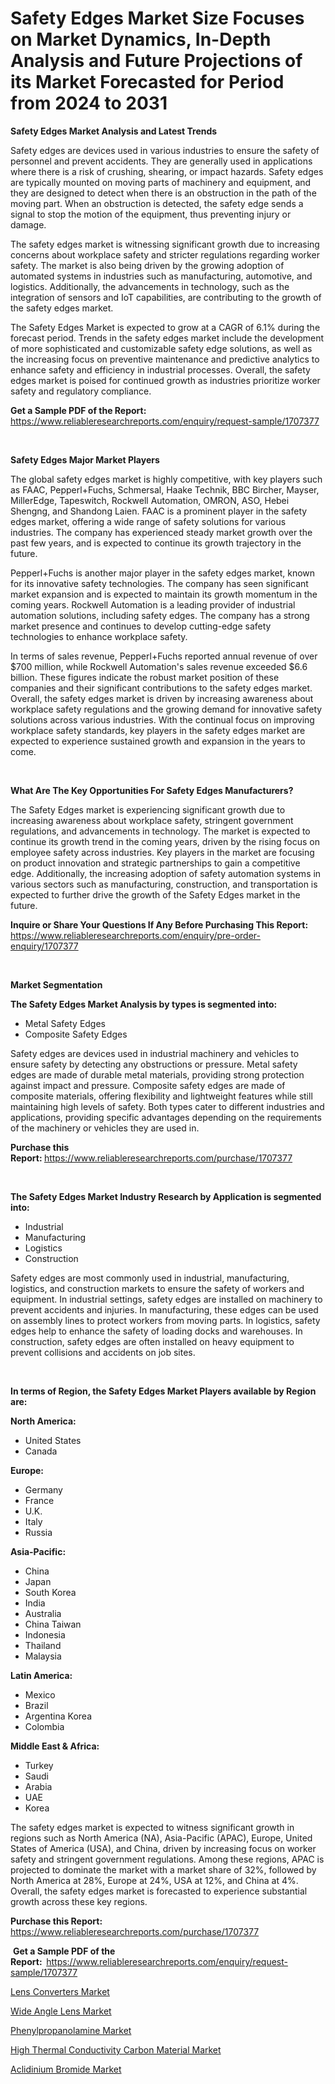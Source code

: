 <p><h1>Safety Edges Market Size Focuses on Market Dynamics, In-Depth Analysis and Future Projections of its Market Forecasted for Period from 2024 to 2031</h1></p><p><strong>Safety Edges Market Analysis and Latest Trends</strong></p>
<p><p>Safety edges are devices used in various industries to ensure the safety of personnel and prevent accidents. They are generally used in applications where there is a risk of crushing, shearing, or impact hazards. Safety edges are typically mounted on moving parts of machinery and equipment, and they are designed to detect when there is an obstruction in the path of the moving part. When an obstruction is detected, the safety edge sends a signal to stop the motion of the equipment, thus preventing injury or damage.</p><p>The safety edges market is witnessing significant growth due to increasing concerns about workplace safety and stricter regulations regarding worker safety. The market is also being driven by the growing adoption of automated systems in industries such as manufacturing, automotive, and logistics. Additionally, the advancements in technology, such as the integration of sensors and IoT capabilities, are contributing to the growth of the safety edges market.</p><p>The Safety Edges Market is expected to grow at a CAGR of 6.1% during the forecast period. Trends in the safety edges market include the development of more sophisticated and customizable safety edge solutions, as well as the increasing focus on preventive maintenance and predictive analytics to enhance safety and efficiency in industrial processes. Overall, the safety edges market is poised for continued growth as industries prioritize worker safety and regulatory compliance.</p></p>
<p><strong>Get a Sample PDF of the Report:&nbsp;</strong> <a href="https://www.reliableresearchreports.com/enquiry/request-sample/1707377">https://www.reliableresearchreports.com/enquiry/request-sample/1707377</a></p>
<p>&nbsp;</p>
<p><strong>Safety Edges Major Market Players</strong></p>
<p><p>The global safety edges market is highly competitive, with key players such as FAAC, Pepperl+Fuchs, Schmersal, Haake Technik, BBC Bircher, Mayser, MillerEdge, Tapeswitch, Rockwell Automation, OMRON, ASO, Hebei Shengng, and Shandong Laien. FAAC is a prominent player in the safety edges market, offering a wide range of safety solutions for various industries. The company has experienced steady market growth over the past few years, and is expected to continue its growth trajectory in the future.</p><p>Pepperl+Fuchs is another major player in the safety edges market, known for its innovative safety technologies. The company has seen significant market expansion and is expected to maintain its growth momentum in the coming years. Rockwell Automation is a leading provider of industrial automation solutions, including safety edges. The company has a strong market presence and continues to develop cutting-edge safety technologies to enhance workplace safety.</p><p>In terms of sales revenue, Pepperl+Fuchs reported annual revenue of over $700 million, while Rockwell Automation's sales revenue exceeded $6.6 billion. These figures indicate the robust market position of these companies and their significant contributions to the safety edges market. Overall, the safety edges market is driven by increasing awareness about workplace safety regulations and the growing demand for innovative safety solutions across various industries. With the continual focus on improving workplace safety standards, key players in the safety edges market are expected to experience sustained growth and expansion in the years to come.</p></p>
<p>&nbsp;</p>
<p><strong>What Are The Key Opportunities For Safety Edges Manufacturers?</strong></p>
<p><p>The Safety Edges market is experiencing significant growth due to increasing awareness about workplace safety, stringent government regulations, and advancements in technology. The market is expected to continue its growth trend in the coming years, driven by the rising focus on employee safety across industries. Key players in the market are focusing on product innovation and strategic partnerships to gain a competitive edge. Additionally, the increasing adoption of safety automation systems in various sectors such as manufacturing, construction, and transportation is expected to further drive the growth of the Safety Edges market in the future.</p></p>
<p><strong>Inquire or Share Your Questions If Any Before Purchasing This Report:</strong> <a href="https://www.reliableresearchreports.com/enquiry/pre-order-enquiry/1707377">https://www.reliableresearchreports.com/enquiry/pre-order-enquiry/1707377</a></p>
<p>&nbsp;</p>
<p><strong>Market Segmentation</strong></p>
<p><strong>The Safety Edges Market Analysis by types is segmented into:</strong></p>
<p><ul><li>Metal Safety Edges</li><li>Composite Safety Edges</li></ul></p>
<p><p>Safety edges are devices used in industrial machinery and vehicles to ensure safety by detecting any obstructions or pressure. Metal safety edges are made of durable metal materials, providing strong protection against impact and pressure. Composite safety edges are made of composite materials, offering flexibility and lightweight features while still maintaining high levels of safety. Both types cater to different industries and applications, providing specific advantages depending on the requirements of the machinery or vehicles they are used in.</p></p>
<p><strong>Purchase this Report:&nbsp;</strong><a href="https://www.reliableresearchreports.com/purchase/1707377">https://www.reliableresearchreports.com/purchase/1707377</a></p>
<p>&nbsp;</p>
<p><strong>The Safety Edges Market Industry Research by Application is segmented into:</strong></p>
<p><ul><li>Industrial</li><li>Manufacturing</li><li>Logistics</li><li>Construction</li></ul></p>
<p><p>Safety edges are most commonly used in industrial, manufacturing, logistics, and construction markets to ensure the safety of workers and equipment. In industrial settings, safety edges are installed on machinery to prevent accidents and injuries. In manufacturing, these edges can be used on assembly lines to protect workers from moving parts. In logistics, safety edges help to enhance the safety of loading docks and warehouses. In construction, safety edges are often installed on heavy equipment to prevent collisions and accidents on job sites.</p></p>
<p>&nbsp;</p>
<p><strong>In terms of Region, the Safety Edges Market Players available by Region are:</strong></p>
<p>
    <p> <strong> North America: </strong>
        <ul>
            <li>United States</li>
            <li>Canada</li>
        </ul>
        </p> 
    <p> <strong> Europe: </strong>
        <ul>
            <li>Germany</li>
            <li>France</li>
            <li>U.K.</li>
            <li>Italy</li>
            <li>Russia</li>
        </ul>
        </p> 
    <p> <strong> Asia-Pacific: </strong>
        <ul>
            <li>China</li>
            <li>Japan</li>
            <li>South Korea</li>
            <li>India</li>
            <li>Australia</li>
            <li>China Taiwan</li>
            <li>Indonesia</li>
            <li>Thailand</li>
            <li>Malaysia</li>
        </ul>
        </p> 
    <p> <strong> Latin America: </strong>
        <ul>
            <li>Mexico</li>
            <li>Brazil</li>
            <li>Argentina Korea</li>
            <li>Colombia</li>
        </ul>
        </p> 
    <p> <strong> Middle East & Africa: </strong>
        <ul>
            <li>Turkey</li>
            <li>Saudi</li>
            <li>Arabia</li>
            <li>UAE</li>
            <li>Korea</li>
        </ul>
    </p>
    </p>
<p><p>The safety edges market is expected to witness significant growth in regions such as North America (NA), Asia-Pacific (APAC), Europe, United States of America (USA), and China, driven by increasing focus on worker safety and stringent government regulations. Among these regions, APAC is projected to dominate the market with a market share of 32%, followed by North America at 28%, Europe at 24%, USA at 12%, and China at 4%. Overall, the safety edges market is forecasted to experience substantial growth across these key regions.</p></p>
<p><strong>Purchase this Report: </strong><a href="https://www.reliableresearchreports.com/purchase/1707377">https://www.reliableresearchreports.com/purchase/1707377</a></p>
<p>&nbsp;<strong>Get a Sample PDF of the Report:&nbsp;&nbsp;</strong><a href="https://www.reliableresearchreports.com/enquiry/request-sample/1707377">https://www.reliableresearchreports.com/enquiry/request-sample/1707377</a></p>
<p><strong></strong></p>
<p><p><a href="https://github.com/laholand/Market-Research-Report-List-2/blob/main/lens-converters-market.md">Lens Converters Market</a></p><p><a href="https://github.com/PeterParrish5/Market-Research-Report-List-3/blob/main/wide-angle-lens-market.md">Wide Angle Lens Market</a></p><p><a href="https://medium.com/@itzelheller546/decoding-phenylpropanolamine-market-metrics-market-share-trends-and-growth-patterns-239a3a014f66">Phenylpropanolamine Market</a></p><p><a href="https://issuu.com/reportprime-2/docs/high-thermal-conductivity-carbon-material-market-s">High Thermal Conductivity Carbon Material Market</a></p><p><a href="https://medium.com/@itzelheller546/aclidinium-bromide-nbsp-market-focuses-on-market-share-size-and-projected-forecast-till-2031-66897f2be486">Aclidinium Bromide Market</a></p></p>